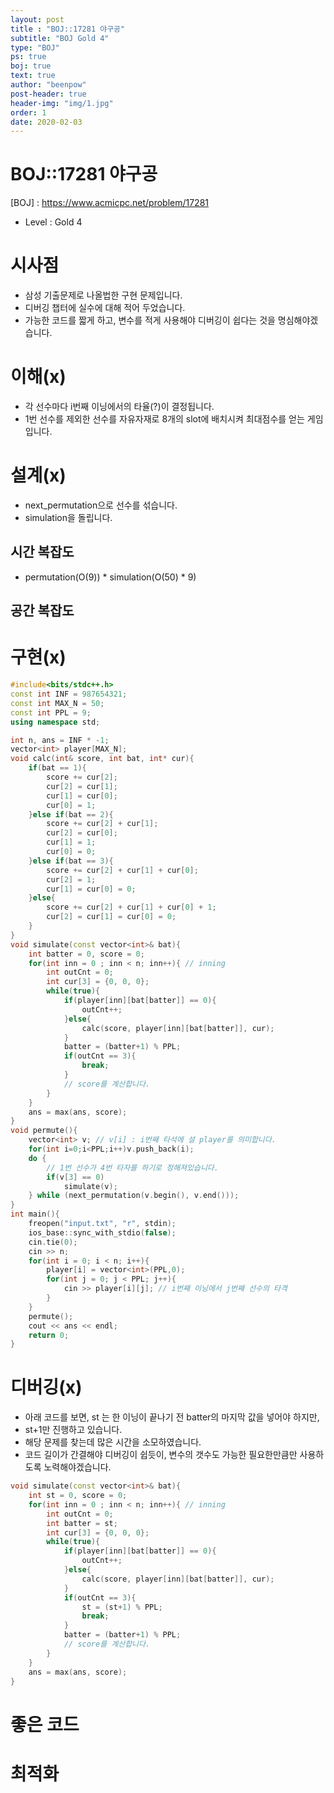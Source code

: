 ```yaml
---
layout: post
title : "BOJ::17281 야구공"
subtitle: "BOJ Gold 4"
type: "BOJ"
ps: true
boj: true
text: true
author: "beenpow"
post-header: true
header-img: "img/1.jpg"
order: 1
date: 2020-02-03
---
```


# BOJ::17281 야구공
[BOJ] : <https://www.acmicpc.net/problem/17281>
- Level : Gold 4

# 시사점
- 삼성 기출문제로 나올법한 구현 문제입니다.
- 디버깅 챕터에 실수에 대해 적어 두었습니다.
- 가능한 코드를 짧게 하고, 변수를 적게 사용해야 디버깅이 쉽다는 것을 명심해야겠습니다.

# 이해(x)
- 각 선수마다 i번째 이닝에서의 타율(?)이 결정됩니다.
- 1번 선수를 제외한 선수를 자유자재로 8개의 slot에 배치시켜 최대점수를 얻는 게임입니다.

# 설계(x)
- next_permutation으로 선수를 섞습니다.
- simulation을 돌립니다.

## 시간 복잡도
- permutation(O(9)) * simulation(O(50) * 9)


## 공간 복잡도

# 구현(x)

```cpp
#include<bits/stdc++.h>
const int INF = 987654321;
const int MAX_N = 50;
const int PPL = 9;
using namespace std;

int n, ans = INF * -1;
vector<int> player[MAX_N];
void calc(int& score, int bat, int* cur){
    if(bat == 1){
        score += cur[2];
        cur[2] = cur[1];
        cur[1] = cur[0];
        cur[0] = 1;
    }else if(bat == 2){
        score += cur[2] + cur[1];
        cur[2] = cur[0];
        cur[1] = 1;
        cur[0] = 0;
    }else if(bat == 3){
        score += cur[2] + cur[1] + cur[0];
        cur[2] = 1;
        cur[1] = cur[0] = 0;
    }else{
        score += cur[2] + cur[1] + cur[0] + 1;
        cur[2] = cur[1] = cur[0] = 0;
    }
}
void simulate(const vector<int>& bat){
    int batter = 0, score = 0;
    for(int inn = 0 ; inn < n; inn++){ // inning
        int outCnt = 0;
        int cur[3] = {0, 0, 0};
        while(true){
            if(player[inn][bat[batter]] == 0){
                outCnt++;
            }else{
                calc(score, player[inn][bat[batter]], cur);
            }
            batter = (batter+1) % PPL;
            if(outCnt == 3){
                break;
            }
            // score를 계산합니다.
        }
    }
    ans = max(ans, score);
}
void permute(){
    vector<int> v; // v[i] : i번째 타석에 설 player를 의미합니다.
    for(int i=0;i<PPL;i++)v.push_back(i);
    do {
        // 1번 선수가 4번 타자를 하기로 정해져있습니다.
        if(v[3] == 0)
            simulate(v);
    } while (next_permutation(v.begin(), v.end()));
}
int main(){
    freopen("input.txt", "r", stdin);
    ios_base::sync_with_stdio(false);
    cin.tie(0);
    cin >> n;
    for(int i = 0; i < n; i++){
        player[i] = vector<int>(PPL,0);
        for(int j = 0; j < PPL; j++){
            cin >> player[i][j]; // i번째 이닝에서 j번째 선수의 타격
        }
    }
    permute();
    cout << ans << endl;
    return 0;
}
```

# 디버깅(x)

- 아래 코드를 보면, st 는 한 이닝이 끝나기 전 batter의 마지막 값을 넣어야 하지만,
- st+1만 진행하고 있습니다.
- 해당 문제를 찾는데 많은 시간을 소모하였습니다.
- 코드 길이가 간결해야 디버깅이 쉽듯이, 변수의 갯수도 가능한 필요한만큼만 사용하도록
  노력해야겠습니다.

```cpp
void simulate(const vector<int>& bat){
    int st = 0, score = 0;
    for(int inn = 0 ; inn < n; inn++){ // inning
        int outCnt = 0;
        int batter = st;
        int cur[3] = {0, 0, 0};
        while(true){
            if(player[inn][bat[batter]] == 0){
                outCnt++;
            }else{
                calc(score, player[inn][bat[batter]], cur);
            }
            if(outCnt == 3){
                st = (st+1) % PPL;
                break;
            }
            batter = (batter+1) % PPL;
            // score를 계산합니다.
        }
    }
    ans = max(ans, score);
}
```

# 좋은 코드

# 최적화
